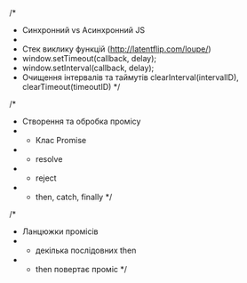 /\*

- Синхронний vs Асинхронний JS
-
- Стек виклику функцій (http://latentflip.com/loupe/)
- window.setTimeout(callback, delay);
- window.setInterval(callback, delay);
- Очищення інтервалів та таймутів clearInterval(intervalID),
  clearTimeout(timeoutID) \*/

/\*

- Створення та обробка промісу
- - Клас Promise
- - resolve
- - reject
- - then, catch, finally \*/

/\*

- Ланцюжки промісів
- - декілька послідовних then
- - then повертає проміс \*/
